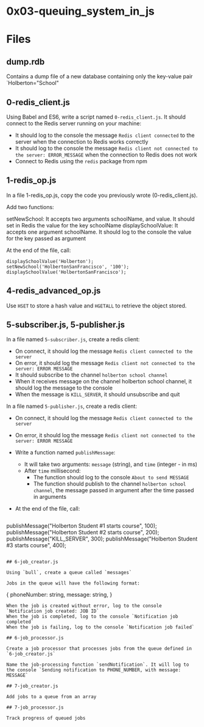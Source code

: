 # 0x03-queuing_system_in_js

# Files

## dump.rdb

Contains a dump file of a new database containing only the key-value pair `Holberton="School"

## 0-redis_client.js

Using Babel and ES6, write a script named `0-redis_client.js`. It should connect to the Redis server running on your machine:

- It should log to the console the message `Redis client connected` to the server when the connection to Redis works correctly
- It should log to the console the message `Redis client not connected to the server: ERROR_MESSAGE` when the connection to Redis does not work
- Connect to Redis using the `redis` package from npm

## 1-redis_op.js

In a file 1-redis_op.js, copy the code you previously wrote (0-redis_client.js).

Add two functions:

setNewSchool:
        It accepts two arguments schoolName, and value.
        It should set in Redis the value for the key schoolName
    displaySchoolValue:
        It accepts one argument schoolName.
        It should log to the console the value for the key passed as argument

At the end of the file, call:

    displaySchoolValue('Holberton');
    setNewSchool('HolbertonSanFrancisco', '100');
    displaySchoolValue('HolbertonSanFrancisco');

## 4-redis_advanced_op.js

Use `HSET` to store a hash value and `HGETALL` to retrieve the object stored.

## 5-subscriber.js, 5-publisher.js

In a file named `5-subscriber.js`, create a redis client:
- On connect, it should log the message `Redis client connected to the server`
- On error, it should log the message `Redis client not connected to the server: ERROR MESSAGE`
- It should subscribe to the channel `holberton school channel`
- When it receives message on the channel holberton school channel, it should log the message to the console
- When the message is `KILL_SERVER`, it should unsubscribe and quit

In a file named `5-publisher.js`, create a redis client:

- On connect, it should log the message `Redis client connected to the server`
- On error, it should log the message `Redis client not connected to the server: ERROR MESSAGE`
- Write a function named `publishMessage`:
  - It will take two arguments: `message` (string), and `time` (integer - in ms)
  - After `time` millisecond:
    - The function should log to the console `About to send MESSAGE`
    - The function should publish to the channel `holberton school channel`, the message passed in argument after the time passed in arguments
- At the end of the file, call:

  ```
publishMessage("Holberton Student #1 starts course", 100);
  publishMessage("Holberton Student #2 starts course", 200);
  publishMessage("KILL_SERVER", 300);
  publishMessage("Holberton Student #3 starts course", 400);
  ```

## 6-job_creator.js

Using `bull`, create a queue called `messages`

Jobs in the queue will have the following format:

```
{
  phoneNumber: string,
  message: string,
}
```
When the job is created without error, log to the console `Notification job created: JOB ID`
When the job is completed, log to the console `Notification job completed`
When the job is failing, log to the console `Notification job failed`

## 6-job_processor.js

Create a job processor that processes jobs from the queue defined in `6-job_creator.js`

Name the job-processing function `sendNotification`. It will log to the console `Sending notification to PHONE_NUMBER, with message: MESSAGE`

## 7-job_creator.js

Add jobs to a queue from an array

## 7-job_processor.js

Track progress of queued jobs
